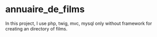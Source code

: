 # annuaire_de_films
In this project, I use php, twig, mvc, mysql only without framework for creating an directory of films.

